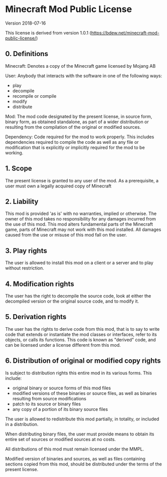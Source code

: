 Minecraft Mod Public License
============================

Version 2018-07-16

This license is derived from version 1.0.1 (https://bdew.net/minecraft-mod-public-license/)
 
## 0. Definitions
 
Minecraft: Denotes a copy of the Minecraft game licensed by Mojang AB
 
User: Anybody that interacts with the software in one of the following ways:
- play
- decompile
- recompile or compile
- modify
- distribute
 
Mod: The mod code designated by the present license, in source form, binary
form, as obtained standalone, as part of a wider distribution or resulting from
the compilation of the original or modified sources.
 
Dependency: Code required for the mod to work properly. This includes
dependencies required to compile the code as well as any file or modification
that is explicitly or implicitly required for the mod to be working.
 
## 1. Scope
 
The present license is granted to any user of the mod. As a prerequisite,
a user must own a legally acquired copy of Minecraft
 
## 2. Liability
 
This mod is provided 'as is' with no warranties, implied or otherwise. The owner
of this mod takes no responsibility for any damages incurred from the use of
this mod. This mod alters fundamental parts of the Minecraft game, parts of
Minecraft may not work with this mod installed. All damages caused from the use
or misuse of this mod fall on the user.
 
## 3. Play rights
 
The user is allowed to install this mod on a client or a server and to play
without restriction.
 
## 4. Modification rights
 
The user has the right to decompile the source code, look at either the
decompiled version or the original source code, and to modify it.
 
## 5. Derivation rights
 
The user has the rights to derive code from this mod, that is to say to
write code that extends or instantiate the mod classes or interfaces, refer to
its objects, or calls its functions. This code is known as "derived" code, and
can be licensed under a license different from this mod.
 
## 6. Distribution of original or modified copy rights
 
Is subject to distribution rights this entire mod in its various forms. This
include:
- original binary or source forms of this mod files
- modified versions of these binaries or source files, as well as binaries
resulting from source modifications
- patch to its source or binary files
- any copy of a portion of its binary source files
 
The user is allowed to redistribute this mod partially, in totality, or
included in a distribution.
 
When distributing binary files, the user must provide means to obtain its
entire set of sources or modified sources at no costs.
 
All distributions of this mod must remain licensed under the MMPL.

Modified version of binaries and sources, as well as files containing sections
copied from this mod, should be distributed under the terms of the present
license.